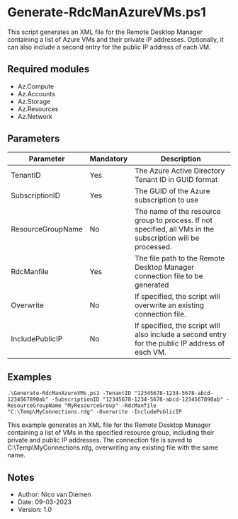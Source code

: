 # Generate-RdcManAzureVMs.ps1

This script generates an XML file for the Remote Desktop Manager containing a list of Azure VMs and their private IP addresses. Optionally, it can also include a second entry for the public IP address of each VM.

## Required modules

- Az.Compute
- Az.Accounts
- Az.Storage
- Az.Resources
- Az.Network

## Parameters

|Parameter|Mandatory|Description|
|-----|-----|----|
|TenantID|Yes|The Azure Active Directory Tenant ID in GUID format|
|SubscriptionID|Yes|The GUID of the Azure subscription to use
|ResourceGroupName|No|The name of the resource group to process. If not specified, all VMs in the subscription will be processed.
|RdcManfile|Yes|The file path to the Remote Desktop Manager connection file to be generated
|Overwrite|No|If specified, the script will overwrite an existing connection file.
|IncludePublicIP|No|If specified, the script will also include a second entry for the public IP address of each VM.

## Examples

```
.\Generate-RdcManAzureVMs.ps1 -TenantID "12345678-1234-5678-abcd-1234567890ab" -SubscriptionID "12345678-1234-5678-abcd-1234567890ab" -ResourceGroupName "MyResourceGroup" -RdcManfile "C:\Temp\MyConnections.rdg" -Overwrite -IncludePublicIP
```

This example generates an XML file for the Remote Desktop Manager containing a list of VMs in the specified resource group, including their private and public IP addresses. The connection file is saved to C:\Temp\MyConnections.rdg, overwriting any existing file with the same name.

## Notes

- Author: Nico van Diemen
- Date: 09-03-2023
- Version: 1.0
